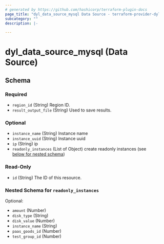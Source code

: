 ```yaml
---
# generated by https://github.com/hashicorp/terraform-plugin-docs
page_title: "dyl_data_source_mysql Data Source - terraform-provider-dyl"
subcategory: ""
description: |-
  
---
```


# dyl_data_source_mysql (Data Source)





<!-- schema generated by tfplugindocs -->
## Schema

### Required

- `region_id` (String) Region ID.
- `result_output_file` (String) Used to save results.

### Optional

- `instance_name` (String) Instance name
- `instance_uuid` (String) Instance uuid
- `ip` (String) ip
- `readonly_instances` (List of Object) create readonly instances (see [below for nested schema](#nestedatt--readonly_instances))

### Read-Only

- `id` (String) The ID of this resource.

<a id="nestedatt--readonly_instances"></a>
### Nested Schema for `readonly_instances`

Optional:

- `amount` (Number)
- `disk_type` (String)
- `disk_value` (Number)
- `instance_name` (String)
- `paas_goods_id` (Number)
- `test_group_id` (Number)
